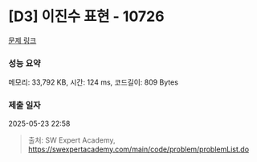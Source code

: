 # [D3] 이진수 표현 - 10726 

[문제 링크](https://swexpertacademy.com/main/code/problem/problemDetail.do?contestProbId=AXRSXf_a9qsDFAXS) 

### 성능 요약

메모리: 33,792 KB, 시간: 124 ms, 코드길이: 809 Bytes

### 제출 일자

2025-05-23 22:58



> 출처: SW Expert Academy, https://swexpertacademy.com/main/code/problem/problemList.do